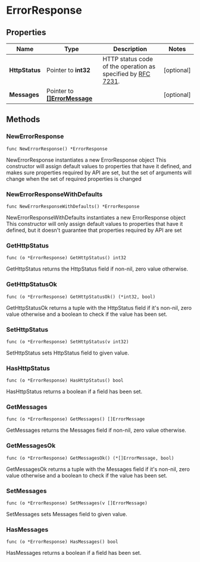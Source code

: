 # ErrorResponse

## Properties

|Name | Type | Description | Notes|
|------------ | ------------- | ------------- | -------------|
|**HttpStatus** | Pointer to **int32** | HTTP status code of the operation as specified by [RFC 7231](https://datatracker.ietf.org/doc/html/rfc7231#section-6).  | [optional] |
|**Messages** | Pointer to [**[]ErrorMessage**](ErrorMessage.md) |  | [optional] |

## Methods

### NewErrorResponse

`func NewErrorResponse() *ErrorResponse`

NewErrorResponse instantiates a new ErrorResponse object
This constructor will assign default values to properties that have it defined,
and makes sure properties required by API are set, but the set of arguments
will change when the set of required properties is changed

### NewErrorResponseWithDefaults

`func NewErrorResponseWithDefaults() *ErrorResponse`

NewErrorResponseWithDefaults instantiates a new ErrorResponse object
This constructor will only assign default values to properties that have it defined,
but it doesn't guarantee that properties required by API are set

### GetHttpStatus

`func (o *ErrorResponse) GetHttpStatus() int32`

GetHttpStatus returns the HttpStatus field if non-nil, zero value otherwise.

### GetHttpStatusOk

`func (o *ErrorResponse) GetHttpStatusOk() (*int32, bool)`

GetHttpStatusOk returns a tuple with the HttpStatus field if it's non-nil, zero value otherwise
and a boolean to check if the value has been set.

### SetHttpStatus

`func (o *ErrorResponse) SetHttpStatus(v int32)`

SetHttpStatus sets HttpStatus field to given value.

### HasHttpStatus

`func (o *ErrorResponse) HasHttpStatus() bool`

HasHttpStatus returns a boolean if a field has been set.

### GetMessages

`func (o *ErrorResponse) GetMessages() []ErrorMessage`

GetMessages returns the Messages field if non-nil, zero value otherwise.

### GetMessagesOk

`func (o *ErrorResponse) GetMessagesOk() (*[]ErrorMessage, bool)`

GetMessagesOk returns a tuple with the Messages field if it's non-nil, zero value otherwise
and a boolean to check if the value has been set.

### SetMessages

`func (o *ErrorResponse) SetMessages(v []ErrorMessage)`

SetMessages sets Messages field to given value.

### HasMessages

`func (o *ErrorResponse) HasMessages() bool`

HasMessages returns a boolean if a field has been set.


